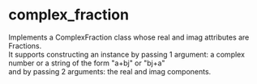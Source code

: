 # complex_fraction
Implements a ComplexFraction class whose real and imag attributes are Fractions.  
It supports constructing an instance by passing 1 argument: a complex number or a string of the form "a+bj" or "bj+a"  
and by passing 2 arguments: the real and imag components. 
